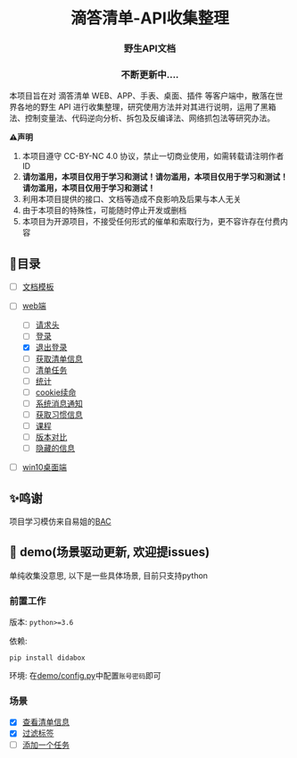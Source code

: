 <h1 align="center">滴答清单-API收集整理</h1>
<h3 align="center">野生API文档</h3>
<h3 align="center">不断更新中....</h3>
本项目旨在对 滴答清单 WEB、APP、手表、桌面、插件 等客户端中，散落在世界各地的野生 API 进行收集整理，研究使用方法并对其进行说明，运用了黑箱法、控制变量法、代码逆向分析、拆包及反编译法、网络抓包法等研究办法。

**⚠️声明**

1. 本项目遵守 CC-BY-NC 4.0 协议，禁止一切商业使用，如需转载请注明作者 ID
2. **请勿滥用，本项目仅用于学习和测试！请勿滥用，本项目仅用于学习和测试！请勿滥用，本项目仅用于学习和测试！**
3. 利用本项目提供的接口、文档等造成不良影响及后果与本人无关
4. 由于本项目的特殊性，可能随时停止开发或删档
5. 本项目为开源项目，不接受任何形式的催单和索取行为，更不容许存在付费内容

## 🍴目录


- [ ] [文档模板](docs/template.md)
- [ ] [web端](docs/web)

  - [ ] [请求头](docs/web.header.md)
  - [ ] [登录](docs/web/login/signon.md)
  - [x] [退出登录](docs/web/login/signout.md)
  - [ ] [获取清单信息](docs/web/获取清单信息.md)
  - [ ] [清单任务](docs/web/task/task.md)
  - [ ] [统计](docs/web/统计.md)
  - [ ] [cookie续命](docs/web/cookie续命.md)
  - [ ] [系统消息通知](docs/web/notify/notify.md)
  - [ ] [获取习惯信息](docs/web/habit/habit.md)
  - [ ] [课程](docs/web/course/course.md)
  - [ ] [版本对比](docs/web/limit/limit.md)
  - [ ] [隐藏的信息](docs/web/隐藏信息.md)

- [ ] [win10桌面端](docs/win10)

## ✨鸣谢

项目学习模仿来自易姐的[BAC](https://github.com/SocialSisterYi/bilibili-API-collect)


## 👀 demo(场景驱动更新, 欢迎提issues)
单纯收集没意思, 以下是一些具体场景, 目前只支持python

### 前置工作
版本: `python>=3.6`

依赖:
```shell
pip install didabox
```
环境: 在[demo/config.py](demo/config.py)中配置`账号密码`即可

### 场景
- [x] [查看清单信息](demo/查看清单信息.py)
- [x] [过滤标签](demo/过滤标签.py)
- [ ] [添加一个任务]()